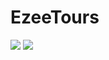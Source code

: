 # EzeeTours

<img src="https://lh3.googleusercontent.com/u/0/drive-viewer/AITFw-wjdSMZwHWNm6bIx7QHA_EtgWgc_-LSd8EZjRybnYeOLcKHpHxsJeIbv3UjhFmtHtGueFfdY2qNufjitygv-WLX8sqBCA=w1920-h892">
<img src="https://lh3.googleusercontent.com/u/0/drive-viewer/AITFw-wjdSMZwHWNm6bIx7QHA_EtgWgc_-LSd8EZjRybnYeOLcKHpHxsJeIbv3UjhFmtHtGueFfdY2qNufjitygv-WLX8sqBCA=w1920-h892">
